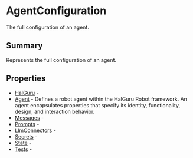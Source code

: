# AgentConfiguration

The full configuration of an agent.

## Summary

Represents the full configuration of an agent.

## Properties

* [HalGuru](AgentConfiguration.HalGuru.md) - 
* [Agent](AgentConfiguration.Agent.md) - Defines a robot agent within the HalGuru Robot framework.
An agent encapsulates properties that specify its identity, functionality, design, and interaction behavior.
* [Messages](AgentConfiguration.Messages.md) - 
* [Prompts](AgentConfiguration.Prompts.md) - 
* [LlmConnectors](AgentConfiguration.LlmConnectors.md) - 
* [Secrets](AgentConfiguration.Secrets.md) - 
* [State](AgentConfiguration.State.md) - 
* [Tests](AgentConfiguration.Tests.md) - 
